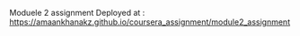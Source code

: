 Moduele 2 assignment
Deployed at : https://amaankhanakz.github.io/coursera_assignment/module2_assignment
